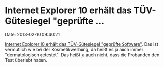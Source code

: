 Internet Explorer 10 erhält das TÜV-Gütesiegel \"geprüfte \...
==============================================================

Date: 2013-02-10 09:40:21

[Internet Explorer 10 erhält das TÜV-Gütesiegel \"geprüfte
Software\"](http://www.heise.de/-1799711). Das ist vermutlich wie bei
der Kosmetikwerbung, da heißt es ja auch immer \"dermatologisch
getestet\". Das heißt ja auch nicht, dass die Probanden den Test
überlebt haben.
